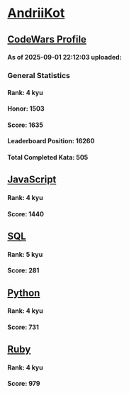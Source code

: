 # [AndriiKot](https://www.codewars.com/users/AndriiKot)

## [CodeWars Profile](https://www.codewars.com/users/AndriiKot)

#### As of 2025-09-01 22:12:03 uploaded:

### General Statistics

#### Rank: 4 kyu

#### Honor: 1503

#### Score: 1635

#### Leaderboard Position: 16260

#### Total Completed Kata: 505



## [JavaScript](https://github.com/AndriiKot/JavaScript__CodeWars)

#### Rank: 4 kyu

#### Score: 1440


## [SQL](https://github.com/AndriiKot/SQL__CodeWars)

#### Rank: 5 kyu

#### Score: 281


## [Python](https://github.com/AndriiKot/Python__CodeWars)

#### Rank: 4 kyu

#### Score: 731


## [Ruby](https://github.com/AndriiKot/Ruby__CodeWars)

#### Rank: 4 kyu

#### Score: 979

